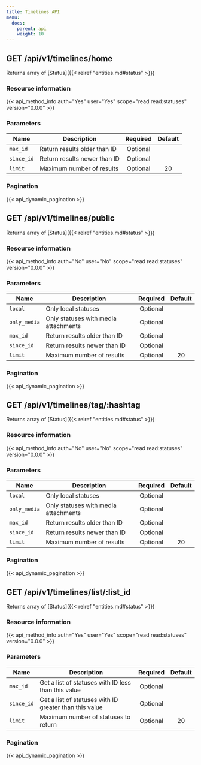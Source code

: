 ```yaml
---
title: Timelines API
menu:
  docs:
    parent: api
    weight: 10
---
```


## GET /api/v1/timelines/home

Returns array of [Status]({{< relref "entities.md#status" >}})

### Resource information

{{< api_method_info auth="Yes" user="Yes" scope="read read:statuses" version="0.0.0" >}}

### Parameters

|Name|Description|Required|Default|
|----|-----------|:------:|:-----:|
| `max_id` | Return results older than ID | Optional ||
| `since_id` | Return results newer than ID | Optional ||
| `limit` | Maximum number of results | Optional | 20 |

### Pagination

{{< api_dynamic_pagination >}}

## GET /api/v1/timelines/public

Returns array of [Status]({{< relref "entities.md#status" >}})

### Resource information

{{< api_method_info auth="No" user="No" scope="read read:statuses" version="0.0.0" >}}

### Parameters

|Name|Description|Required|Default|
|----|-----------|:------:|:-----:|
| `local` | Only local statuses | Optional ||
| `only_media` | Only statuses with media attachments | Optional ||
| `max_id` | Return results older than ID | Optional ||
| `since_id` | Return results newer than ID | Optional ||
| `limit` | Maximum number of results | Optional | 20 |

### Pagination

{{< api_dynamic_pagination >}}

## GET /api/v1/timelines/tag/:hashtag

Returns array of [Status]({{< relref "entities.md#status" >}})

### Resource information

{{< api_method_info auth="No" user="No" scope="read read:statuses" version="0.0.0" >}}

### Parameters

|Name|Description|Required|Default|
|----|-----------|:------:|:-----:|
| `local` | Only local statuses | Optional ||
| `only_media` | Only statuses with media attachments | Optional ||
| `max_id` | Return results older than ID | Optional ||
| `since_id` | Return results newer than ID | Optional ||
| `limit` | Maximum number of results | Optional | 20 |

### Pagination

{{< api_dynamic_pagination >}}

## GET /api/v1/timelines/list/:list_id

Returns array of [Status]({{< relref "entities.md#status" >}})

### Resource information

{{< api_method_info auth="Yes" user="Yes" scope="read read:statuses" version="0.0.0" >}}

### Parameters

|Name|Description|Required|Default|
|----|-----------|:------:|:-----:|
| `max_id` | Get a list of statuses with ID less than this value | Optional ||
| `since_id` | Get a list of statuses with ID greater than this value | Optional ||
| `limit` | Maximum number of statuses to return | Optional | 20 |

### Pagination

{{< api_dynamic_pagination >}}
